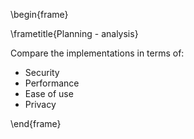 \begin{frame}

\frametitle{Planning - analysis}

Compare the implementations in terms of:

- Security
- Performance
- Ease of use
- Privacy

\end{frame}
